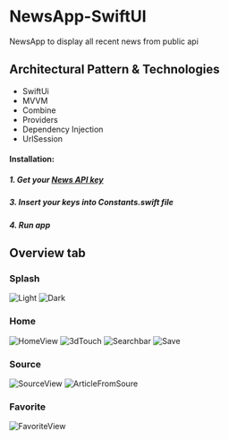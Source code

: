 # NewsApp-SwiftUI
NewsApp to display all recent news from public api


## Architectural Pattern & Technologies

* SwiftUi
* MVVM
* Combine
* Providers
* Dependency Injection
* UrlSession

#### Installation:
##### 1. Get your [News API key](https://newsapi.org)
##### 3. Insert your keys into Constants.swift file
##### 4. Run app

## Overview tab
### Splash 
![Light](https://github.com/paolodellaquila/NewsApp-SwiftUI/blob/main/ScreenShots/splash_light.gif) 
![Dark](https://github.com/paolodellaquila/NewsApp-SwiftUI/blob/main/ScreenShots/splash_dark.gif) 

### Home
![HomeView](https://github.com/paolodellaquila/NewsApp-SwiftUI/blob/main/ScreenShots/HomeView.png) 
![3dTouch](https://github.com/paolodellaquila/NewsApp-SwiftUI/blob/main/ScreenShots/3DTouch.png) 
![Searchbar](https://github.com/paolodellaquila/NewsApp-SwiftUI/blob/main/ScreenShots/Searchbar.png) 
![Save](https://github.com/paolodellaquila/NewsApp-SwiftUI/blob/main/ScreenShots/Save.png) 

### Source
![SourceView](https://github.com/paolodellaquila/NewsApp-SwiftUI/blob/main/ScreenShots/SourceView.png) 
![ArticleFromSoure](https://github.com/paolodellaquila/NewsApp-SwiftUI/blob/main/ScreenShots/ArticleFromSource.png) 

### Favorite
![FavoriteView](https://github.com/paolodellaquila/NewsApp-SwiftUI/blob/main/ScreenShots/FavoriteView.png) 